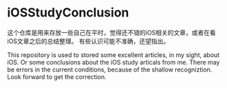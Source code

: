 # iOSStudyConclusion

这个仓库是用来存放一些自己在平时，觉得还不错的iOS相关的文章，或者在看iOS文章之后的总结整理。
有些认识可能不准确，还望指出。

This repository is used to stored some excellent articles, in my sight, about iOS. Or some conclusions about the iOS study articals from me.
There may be errors in the current conditions, because of the shallow recogniztion. Look forward to get the correction.
